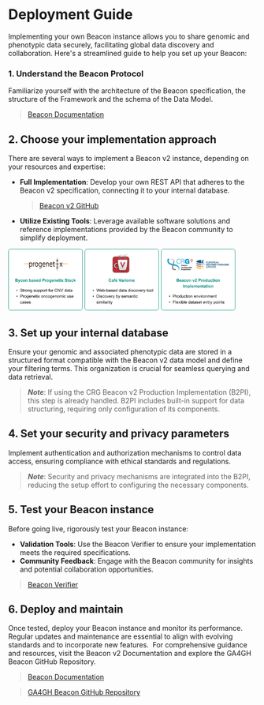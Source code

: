 # Deployment Guide

Implementing your own Beacon instance allows you to share genomic and phenotypic data securely, facilitating global data discovery and collaboration. Here's a streamlined guide to help you set up your Beacon:

### 1. Understand the Beacon Protocol
Familiarize yourself with the architecture of the Beacon specification, the structure of the Framework and the schema of the Data Model. 
> [Beacon Documentation](docs.genomebeacons.org)

## 2. Choose your implementation approach
There are several ways to implement a Beacon v2 instance, depending on your resources and expertise:
- **Full Implementation**: Develop your own REST API that adheres to the Beacon v2 specification, connecting it to your internal database.
  
  > [Beacon v2 GitHub](https://github.com/ga4gh-beacon/beacon-v2/)

- **Utilize Existing Tools**: Leverage available software solutions and reference implementations provided by the Beacon community to simplify deployment.
<p>
		<img src="./img/progenetix-card.png" width="30%" height="auto"></img>
		<img src="./img/variome-card.png" width="30%" height="auto"></img>
		<img src="./img/beaconv2PI-card.png" width="30%" height="auto"></img>
</p>

## 3. Set up your internal database
Ensure your genomic and associated phenotypic data are stored in a structured format compatible with the Beacon v2 data model and define your filtering terms.  This organization is crucial for seamless querying and data retrieval.
> ***Note***: If using the CRG Beacon v2 Production Implementation (B2PI), this step is already handled. B2PI includes built-in support for data structuring, requiring only configuration of its components.

## 4. Set your security and privacy parameters
Implement authentication and authorization mechanisms to control data access, ensuring compliance with ethical standards and regulations. 
> ***Note***: Security and privacy mechanisms are integrated into the B2PI, reducing the setup effort to configuring the necessary components.

## 5. Test your Beacon instance
Before going live, rigorously test your Beacon instance:
- **Validation Tools**: Use the Beacon Verifier to ensure your implementation meets the required specifications.
- **Community Feedback**: Engage with the Beacon community for insights and potential collaboration opportunities.
> [Beacon Verifier](https://beacon-verifier-demo.ega-archive.org/)

## 6. Deploy and maintain
Once tested, deploy your Beacon instance and monitor its performance. Regular updates and maintenance are essential to align with evolving standards and to incorporate new features. 
For comprehensive guidance and resources, visit the Beacon v2 Documentation and explore the GA4GH Beacon GitHub Repository.
> [Beacon Documentation](docs.genomebeacons.org)

> [GA4GH Beacon GitHub Repository](https://github.com/ga4gh-beacon/ga4gh-beacon.github.io)
